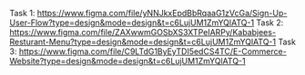 Task 1: https://www.figma.com/file/yNNJkxEpdBbRqaaG1zVcGa/Sign-Up-User-Flow?type=design&mode=design&t=c6LujUM1ZmYQlATQ-1
Task 2: https://www.figma.com/file/ZAXwwmGOSbXS3XTPeIARPy/Kababjees-Resturant-Menu?type=design&mode=design&t=c6LujUM1ZmYQlATQ-1
Task 3: https://www.figma.com/file/C9LTdG1ByEyTDI5edCS4TC/E-Commerce-Website?type=design&mode=design&t=c6LujUM1ZmYQlATQ-1
